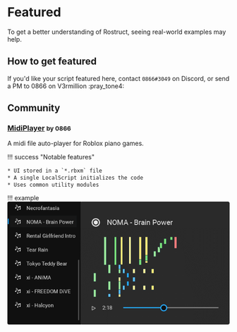 # Featured

To get a better understanding of Rostruct, seeing real-world examples may help.

## How to get featured

If you'd like your script featured here, contact `0866#3049` on Discord, or send a PM to 0866 on V3rmillion :pray_tone4:

## Community

### [MidiPlayer](https://github.com/richie0866/MidiPlayer) <small>by 0866</small>

A midi file auto-player for Roblox piano games.

!!! success "Notable features"

	* UI stored in a `*.rbxm` file
	* A single LocalScript initializes the code
	* Uses common utility modules

!!! example
	![MidiPlayer UI](../assets/images/midi-player-screenshot.png)

